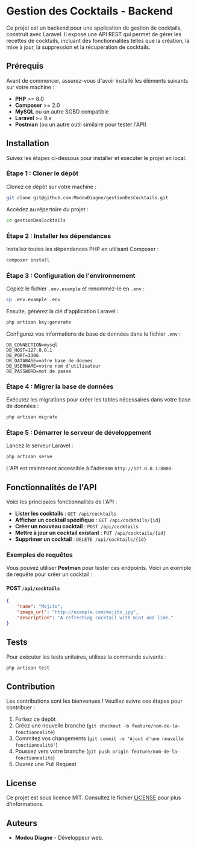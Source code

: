 # Gestion des Cocktails - Backend

Ce projet est un backend pour une application de gestion de cocktails, construit avec Laravel. Il expose une API REST qui permet de gérer les recettes de cocktails, incluant des fonctionnalités telles que la création, la mise à jour, la suppression et la récupération de cocktails.

## Prérequis

Avant de commencer, assurez-vous d'avoir installé les éléments suivants sur votre machine :

- **PHP** >= 8.0
- **Composer** >= 2.0
- **MySQL** ou un autre SGBD compatible
- **Laravel** >= 9.x
- **Postman** (ou un autre outil similaire pour tester l'API)

## Installation

Suivez les étapes ci-dessous pour installer et exécuter le projet en local.

### Étape 1 : Cloner le dépôt

Clonez ce dépôt sur votre machine :

```bash
git clone git@github.com:ModouDiagne/gestionDesCocktails.git
```

Accédez au répertoire du projet :

```bash
cd gestionDesCocktails
```

### Étape 2 : Installer les dépendances

Installez toutes les dépendances PHP en utilisant Composer :

```bash
composer install
```

### Étape 3 : Configuration de l'environnement

Copiez le fichier `.env.example` et renommez-le en `.env` :

```bash
cp .env.example .env
```

Ensuite, générez la clé d'application Laravel :

```bash
php artisan key:generate
```

Configurez vos informations de base de données dans le fichier `.env` :

```
DB_CONNECTION=mysql
DB_HOST=127.0.0.1
DB_PORT=3306
DB_DATABASE=votre base de donnes
DB_USERNAME=votre nom d'utilisateur
DB_PASSWORD=mot de passe
```

### Étape 4 : Migrer la base de données

Exécutez les migrations pour créer les tables nécessaires dans votre base de données :

```bash
php artisan migrate
```

### Étape 5 : Démarrer le serveur de développement

Lancez le serveur Laravel :

```bash
php artisan serve
```

L'API est maintenant accessible à l'adresse `http://127.0.0.1:8000`.

## Fonctionnalités de l'API

Voici les principales fonctionnalités de l'API :

- **Lister les cocktails** : `GET /api/cocktails`
- **Afficher un cocktail spécifique** : `GET /api/cocktails/{id}`
- **Créer un nouveau cocktail** : `POST /api/cocktails`
- **Mettre à jour un cocktail existant** : `PUT /api/cocktails/{id}`
- **Supprimer un cocktail** : `DELETE /api/cocktails/{id}`

### Exemples de requêtes

Vous pouvez utiliser **Postman** pour tester ces endpoints. Voici un exemple de requête pour créer un cocktail :

#### POST `/api/cocktails`

```json
{
    "name": "Mojito",
    "image_url": "http://example.com/mojito.jpg",
    "description": "A refreshing cocktail with mint and lime."
}
```

## Tests

Pour exécuter les tests unitaires, utilisez la commande suivante :

```bash
php artisan test
```

## Contribution

Les contributions sont les bienvenues ! Veuillez suivre ces étapes pour contribuer :

1. Forkez ce dépôt
2. Créez une nouvelle branche (`git checkout -b feature/nom-de-la-fonctionnalité`)
3. Commitez vos changements (`git commit -m 'Ajout d'une nouvelle fonctionnalité'`)
4. Poussez vers votre branche (`git push origin feature/nom-de-la-fonctionnalité`)
5. Ouvrez une Pull Request

## License

Ce projet est sous licence MIT. Consultez le fichier [LICENSE](LICENSE) pour plus d'informations.

## Auteurs

- **Modou Diagne** - Développeur web.
